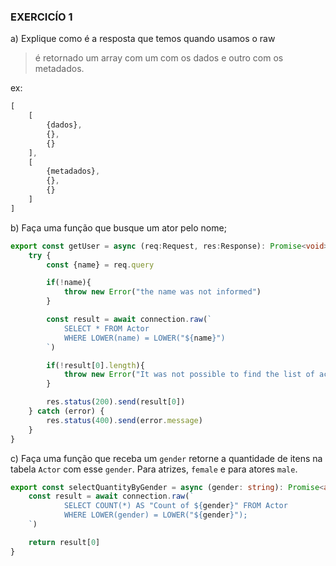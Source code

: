 ### EXERCICÍO 1

a) Explique como é a resposta que temos quando usamos o raw
> é retornado um array com um com os dados e outro com os metadados.

ex:
```js
[
    [
        {dados},
        {},
        {}
    ],
    [
        {metadados},
        {},
        {}
    ]
]
```

b) Faça uma função que busque um ator pelo nome;

```ts
export const getUser = async (req:Request, res:Response): Promise<void> =>{
    try {
        const {name} = req.query

        if(!name){
            throw new Error("the name was not informed")
        }

        const result = await connection.raw(`
            SELECT * FROM Actor
            WHERE LOWER(name) = LOWER("${name}")
        `)

        if(!result[0].length){
            throw new Error("It was not possible to find the list of actors")
        }

        res.status(200).send(result[0])
    } catch (error) {
        res.status(400).send(error.message)
    }
}
```

c) Faça uma função que receba um `gender` retorne a quantidade de itens na tabela `Actor` com esse `gender`.
   Para atrizes, `female` e para atores `male`.
```ts
export const selectQuantityByGender = async (gender: string): Promise<any> => {
    const result = await connection.raw(`
            SELECT COUNT(*) AS "Count of ${gender}" FROM Actor
            WHERE LOWER(gender) = LOWER("${gender}");
    `)

    return result[0]
}
```
